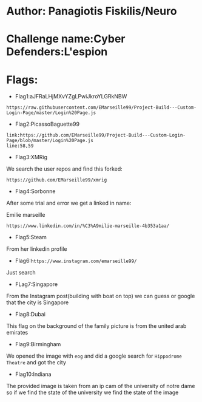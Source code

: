 # Author: Panagiotis Fiskilis/Neuro

# Challenge name:Cyber Defenders:L'espion

# Flags:

- Flag1:aJFRaLHjMXvYZgLPwiJkroYLGRkNBW

```
https://raw.githubusercontent.com/EMarseille99/Project-Build---Custom-Login-Page/master/Login%20Page.js
```

- Flag2:PicassoBaguette99

```
link:https://github.com/EMarseille99/Project-Build---Custom-Login-Page/blob/master/Login%20Page.js
line:58,59
```

- Flag3:XMRig

We search the user repos and find this forked:

```
https://github.com/EMarseille99/xmrig
```

- Flag4:Sorbonne

After some trial and error we get a linked in name:

Emilie marseille

```
https://www.linkedin.com/in/%C3%A9milie-marseille-4b353a1aa/
```

- Flag5:Steam

From her linkedin profile

- Flag6:```https://www.instagram.com/emarseille99/```

Just search

- FLag7:Singapore

From the Instagram post(building with boat on top) we can guess or google that the city is Singapore

- Flag8:Dubai

This flag on the background of the family picture is from the united arab emirates

- Flag9:Birmingham

We opened the image with <code>eog</code> and did a google search for <code>Hippodrome Theatre</code> and got the city

- Flag10:Indiana

The provided image is taken from an ip cam of the university of notre dame so if we find the state of the university we find the state of the image
